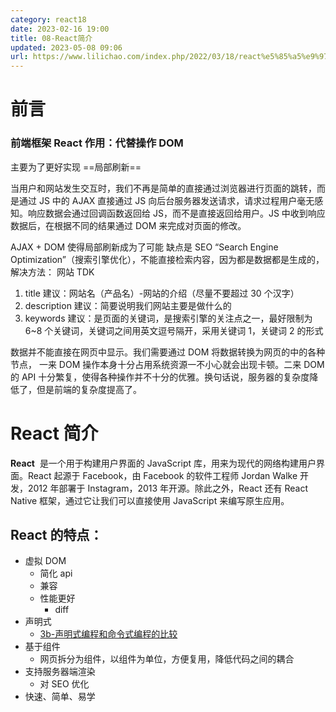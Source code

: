```yaml
---
category: react18
date: 2023-02-16 19:00
title: 08-React简介
updated: 2023-05-08 09:06
url: https://www.lilichao.com/index.php/2022/03/18/react%e5%85%a5%e9%97%a8/
---
```


# 前言

### 前端框架 React 作用：代替操作 DOM

主要为了更好实现 ==局部刷新==

当用户和网站发生交互时，我们不再是简单的直接通过浏览器进行页面的跳转，而是通过 JS 中的 AJAX 直接通过 JS 向后台服务器发送请求，请求过程用户毫无感知。响应数据会通过回调函数返回给 JS，而不是直接返回给用户。JS 中收到响应数据后，在根据不同的结果通过 DOM 来完成对页面的修改。

AJAX + DOM 使得局部刷新成为了可能
缺点是 SEO “Search Engine Optimization”（搜索引擎优化），不能直接检索内容，因为都是数据都是生成的，
解决方法： 网站 TDK

1. title 建议：网站名（产品名）-网站的介绍（尽量不要超过 30 个汉字）
2. description 建议：简要说明我们网站主要是做什么的
3. keywords 建议：是页面的关键词，是搜索引擎的关注点之一，最好限制为 6~8 个关键词，关键词之间用英文逗号隔开，采用关键词 1，关键词 2 的形式

数据并不能直接在网页中显示。我们需要通过 DOM 将数据转换为网页的中的各种节点，
一来 DOM 操作本身十分占用系统资源一不小心就会出现卡顿。二来 DOM 的 API 十分繁复，使得各种操作并不十分的优雅。换句话说，服务器的复杂度降低了，但是前端的复杂度提高了。

# React 简介

**React**  是一个用于构建用户界面的 JavaScript 库，用来为现代的网络构建用户界面。React 起源于 Facebook，由 Facebook 的软件工程师 Jordan Walke 开发，2012 年部署于 Instagram，2013 年开源。除此之外，React 还有 React Native 框架，通过它让我们可以直接使用 JavaScript 来编写原生应用。

## React 的特点：

-   虚拟 DOM
    -   简化 api
    -   兼容
    -   性能更好
        -   diff
-   声明式
    -   [3b-声明式编程和命令式编程的比较](../../MindLink/3b-声明式编程和命令式编程的比较.md)
-   基于组件
    -   网页拆分为组件，以组件为单位，方便复用，降低代码之间的耦合
-   支持服务器端渲染
    -   对 SEO 优化
-   快速、简单、易学